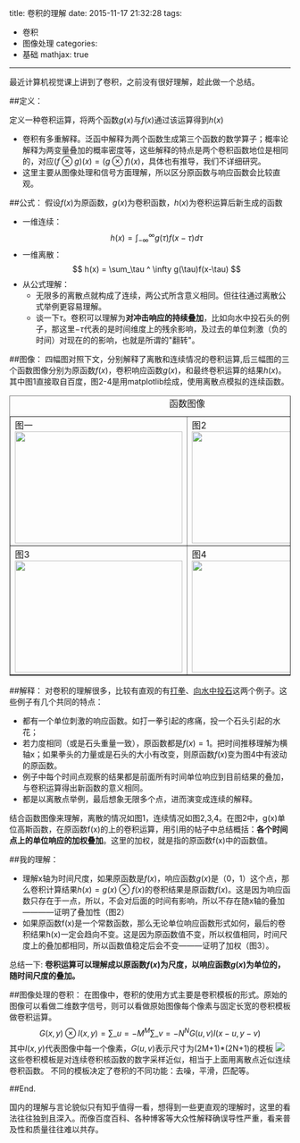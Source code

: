 title: 卷积的理解
date: 2015-11-17 21:32:28
tags:
- 卷积
- 图像处理
categories: 
- 基础
mathjax: true 
---
最近计算机视觉课上讲到了卷积，之前没有很好理解，趁此做一个总结。

##定义：

定义一种卷积运算，将两个函数$g(x)$与$f(x)$通过该运算得到$h(x)$
- 卷积有多重解释。泛函中解释为两个函数生成第三个函数的数学算子；概率论解释为两变量叠加的概率密度等，这些解释的特点是两个卷积函数地位是相同的，对应$(f\otimes g) (x) = (g\otimes f) (x)$，具体也有推导，我们不详细研究。
- 这里主要从图像处理和信号方面理解，所以区分原函数与响应函数会比较直观。

##公式：
假设$f(x)$为原函数，$g(x)$为卷积函数，$h(x)$为卷积运算后新生成的函数
- 一维连续： 
$$
h(x) = \int_{-\infty} ^ \infty g(\tau)f(x-\tau)d\tau
$$
- 一维离散：
$$
h(x) = \sum_\tau ^ \infty g(\tau)f(x-\tau)
$$
- 从公式理解：
	- 无限多的离散点就构成了连续，两公式所含意义相同。但往往通过离散公式举例更容易理解。
	- 谈一下$\tau$。卷积可以理解为**对冲击响应的持续叠加**，比如向水中投石头的例子，那这里$-\tau$代表的是时间维度上的残余影响，及过去的单位刺激（负的时间）对现在的的影响，也就是所谓的"翻转"。

##图像：
四幅图对照下文，分别解释了离散和连续情况的卷积运算,后三幅图的三个函数图像分别为原函数$f(x)$，卷积响应函数$g(x)$，和最终卷积运算的结果$h(x)$。
其中图1直接取自百度，图2-4是用matplotlib绘成，使用离散点模拟的连续函数。
<table border="1" align="center"><span style="font-size:24px;color:#006600;"></span>  
<caption align="top">函数图像</caption>  
<tr><td>图一<img src="http://7xjz3b.com1.z0.glb.clouddn.com/juanji1.jpg" width = "300" height = "200" alt="" align=center /></td> <td>图2<img src="http://7xjz3b.com1.z0.glb.clouddn.com/figure_3.png" width = "300" height = "200" alt="" align=center /></td> </tr>
<tr><td>图3<img src="http://7xjz3b.com1.z0.glb.clouddn.com/figure_1.png" width = "300" height = "200" alt="" align=center /></td> <td>图4<img src="http://7xjz3b.com1.z0.glb.clouddn.com/figure_2.png" width = "300" height = "200" alt="" align=center /></td> </tr>
</table>  

##解释：
对卷积的理解很多，比较有直观的有[打拳](http://www.zhihu.com/question/22298352)、[向水中投石](http://www.zhihu.com/question/20500497)这两个例子。这些例子有几个共同的特点：
- 都有一个单位刺激的响应函数。如打一拳引起的疼痛，投一个石头引起的水花；
- 若力度相同（或是石头重量一致），原函数都是$f(x)=1$。把时间推移理解为横轴x；如果拳头的力量或是石头的大小有改变，则原函数$f(x)$变为图4中有波动的原函数。
- 例子中每个时间点观察的结果都是前面所有时间单位响应到目前结果的叠加，与卷积运算得出新函数的意义相同。
- 都是以离散点举例，最后想象无限多个点，进而演变成连续的解释。

结合函数图像来理解，离散的情况如图1，连续情况如图2,3,4。在图2中，g(x)单位高斯函数，在原函数f(x)的上的卷积运算，用引用的帖子中总结概括：**各个时间点上的单位响应的加权叠加**。这里的加权，就是指的原函数f(x)中的函数值。

##我的理解：
- 理解x轴为时间尺度，如果原函数是$f(x)$，响应函数$g(x)$是（0，1）这个点，那么卷积计算结果$h(x) = g(x) \otimes f(x)$的卷积结果是原函数$f(x)$。这是因为响应函数只存在于一点，所以，不会对后面的时间有影响，所以不存在随x轴的叠加————证明了叠加性（图2）
- 如果原函数f(x)是一个常数函数，那么无论单位响应函数形式如何，最后的卷积结果h(x)一定会趋向不变。这是因为原函数值不变，所以权值相同，时间尺度上的叠加都相同，所以函数值稳定后会不变———证明了加权（图3）。

总结一下: **卷积运算可以理解成以原函数$f(x)$为尺度，以响应函数$g(x)$为单位的，随时间尺度的叠加。**


##图像处理的卷积：
在图像中，卷积的使用方式主要是卷积模板的形式。原始的图像可以看做二维数字信号，则可以看做原始图像每个像素与固定长宽的卷积模板做卷积运算。
$$
G(x,y) \otimes I(x,y) = \sum\_{u=-M}^M \sum\_{v=-N}^N G(u,v)I(x-u,y-v)
$$
其中$I(x,y)$代表图像中每一个像素，$G(u,v)$表示尺寸为(2M+1)*(2N+1)的模板
![](http://7xjz3b.com1.z0.glb.clouddn.com/juanji5.jpg)
这些卷积模板是对连续卷积核函数的数字采样近似，相当于上面用离散点近似连续卷积函数。
不同的模板决定了卷积的不同功能：去噪，平滑，匹配等。

##End.

国内的理解与言论貌似只有知乎值得一看，想得到一些更直观的理解时，这里的看法往往独到且深入。而像百度百科、各种博客等大众性解释确误导性严重，看来普及性和质量往往难以共存。





